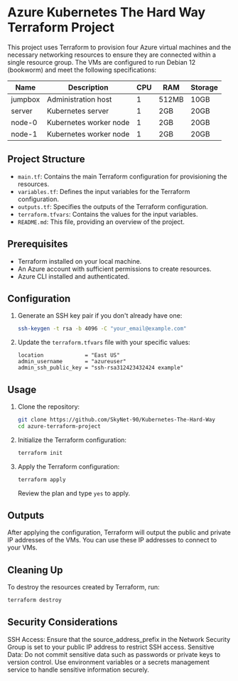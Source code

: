 # Azure Kubernetes The Hard Way Terraform Project
This project uses Terraform to provision four Azure virtual machines and the necessary networking resources to ensure they are connected within a single resource group. The VMs are configured to run Debian 12 (bookworm) and meet the following specifications:

| Name    | Description           | CPU | RAM   | Storage |
|---------|-----------------------|-----|-------|---------|
| jumpbox | Administration host   | 1   | 512MB | 10GB    |
| server  | Kubernetes server     | 1   | 2GB   | 20GB    |
| node-0  | Kubernetes worker node| 1   | 2GB   | 20GB    |
| node-1  | Kubernetes worker node| 1   | 2GB   | 20GB    |

## Project Structure

- `main.tf`: Contains the main Terraform configuration for provisioning the resources.
- `variables.tf`: Defines the input variables for the Terraform configuration.
- `outputs.tf`: Specifies the outputs of the Terraform configuration.
- `terraform.tfvars`: Contains the values for the input variables.
- `README.md`: This file, providing an overview of the project.

## Prerequisites

- Terraform installed on your local machine.
- An Azure account with sufficient permissions to create resources.
- Azure CLI installed and authenticated.

## Configuration

1. Generate an SSH key pair if you don't already have one:
    ```sh
    ssh-keygen -t rsa -b 4096 -C "your_email@example.com"
    ```

2. Update the `terraform.tfvars` file with your specific values:
    ```hcl
    location             = "East US"
    admin_username       = "azureuser"
    admin_ssh_public_key = "ssh-rsa312423432424 example"
    ```

## Usage

1. Clone the repository:
    ```sh
    git clone https://github.com/SkyNet-90/Kubernetes-The-Hard-Way
    cd azure-terraform-project
    ```

2. Initialize the Terraform configuration:
    ```sh
    terraform init
    ```

3. Apply the Terraform configuration:
    ```sh
    terraform apply
    ```

    Review the plan and type `yes` to apply.

## Outputs

After applying the configuration, Terraform will output the public and private IP addresses of the VMs. You can use these IP addresses to connect to your VMs.

## Cleaning Up

To destroy the resources created by Terraform, run:
```sh
terraform destroy
```

## Security Considerations

SSH Access: Ensure that the source_address_prefix in the Network Security Group is set to your public IP address to restrict SSH access.
Sensitive Data: Do not commit sensitive data such as passwords or private keys to version control. Use environment variables or a secrets management service to handle sensitive information securely.